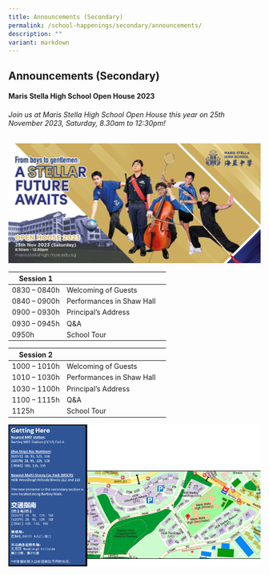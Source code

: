 ```yaml
---
title: Announcements (Secondary)
permalink: /school-happenings/secondary/announcements/
description: ""
variant: markdown
---
```

## Announcements (Secondary)


#### Maris Stella High School Open House 2023
###### Join us at Maris Stella High School Open House this year on 25th November 2023, Saturday, 8.30am to 12:30pm!
![](/images/mshs_openhouse.jpg)      

| Session 1 |  |  |
| -------- | -------- | -------- |
| 0830 – 0840h     | Welcoming of Guests |     |
| 0840 – 0900h | Performances in Shaw Hall   | |
|0900 – 0930h  |Principal’s Address  |  |
| 0930 – 0945h |Q&A  |  |
| 0950h  |School Tour  |  |

| Session 2 |  |  |
| -------- | -------- | -------- |
| 1000 – 1010h    | Welcoming of Guests |     |
| 1010 – 1030h | Performances in Shaw Hall   | |
|1030 – 1100h  |Principal’s Address  |  |
| 1100 – 1115h |Q&A  |  |
| 1125h |School Tour  |  |


![](/images/directions%20for%20getting%20to%20mshs.png)